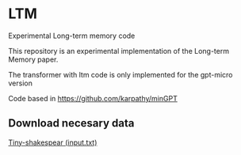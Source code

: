 # LTM
Experimental Long-term memory code

This repository is an experimental implementation of the Long-term Memory paper.

The transformer with ltm code is only implemented for the gpt-micro version

Code based in https://github.com/karpathy/minGPT

Download necesary data
-------------------------------------
[Tiny-shakespear (input.txt)](https://raw.githubusercontent.com/karpathy/char-rnn/master/data/tinyshakespeare/input.txt)

